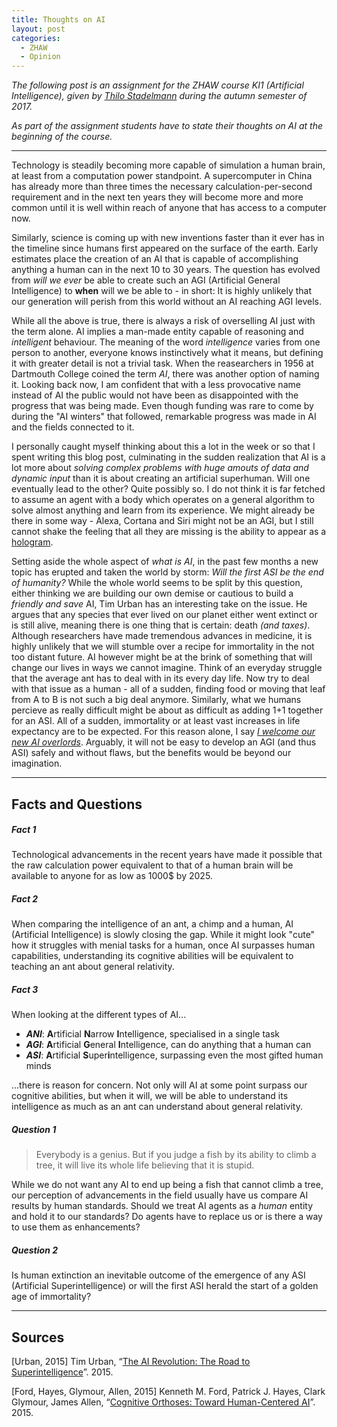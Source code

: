 ```yaml
---
title: Thoughts on AI
layout: post
categories:
  - ZHAW
  - Opinion
---
```


*The following post is an assignment for the ZHAW course KI1 (Artificial Intelligence), given by [Thilo Stadelmann](http://stdm.github.io) during the autumn semester of 2017.*

*As part of the assignment students have to state their thoughts on AI at the beginning of the course.*

---

Technology is steadily becoming more capable of simulation a human brain, at least from a computation power standpoint. A supercomputer in China has already more than three times the necessary calculation-per-second requirement and in the next ten years they will become more and more common until it is well within reach of anyone that has access to a computer now.

Similarly, science is coming up with new inventions faster than it ever has in the timeline since humans first appeared on the surface of the earth. Early estimates place the creation of an AI that is capable of accomplishing anything a human can in the next 10 to 30 years. The question has evolved from _will we ever_ be able to create such an AGI (Artificial General Intelligence) to **when** will we be able to - in short: It is highly unlikely that our generation will perish from this world without an AI reaching AGI levels.

While all the above is true, there is always a risk of overselling AI just with the term alone. AI implies a man-made entity capable of reasoning and *intelligent* behaviour. The meaning of the word *intelligence* varies from one person to another, everyone knows instinctively what it means, but defining it with greater detail is not a trivial task.
When the reasearchers in 1956 at Dartmouth College coined the term *AI*, there was another option of naming it. Looking back now, I am confident that with a less provocative name instead of AI the public would not have been as disappointed  with the progress that was being made. Even though funding was rare to come by during the "AI winters" that followed, remarkable progress was made in AI and the fields connected to it.

I personally caught myself thinking about this a lot in the week or so that I spent writing this blog post, culminating in the sudden realization that AI is a lot more about *solving complex problems with huge amouts of data and dynamic input* than it is about creating an artificial superhuman. Will one eventually lead to the other? Quite possibly so. I do not think it is far fetched to assume an agent with a body which operates on a general algorithm to solve almost anything and learn from its experience. We might already be there in some way - Alexa, Cortana and Siri might not be an AGI, but I still cannot shake the feeling that all they are missing is the ability to appear as a [hologram](https://i.pinimg.com/originals/6b/82/06/6b820635ce2473a1ba7765f140025e3c.jpg). 

Setting aside the whole aspect of *what is AI*, in the past few months a new topic has erupted and taken the world by storm: *Will the first ASI be the end of humanity?* While the whole world seems to be split by this question, either thinking we are building our own demise or cautious to build a *friendly and save* AI, Tim Urban has an interesting take on the issue. He argues that any species that ever lived on our planet either went extinct or is still alive, meaning there is one thing that is certain: death *(and taxes)*. Although researchers have made tremendous advances in medicine, it is highly unlikely that we will stumble over a recipe for immortality in the not too distant future. AI however might be at the brink of something that will change our lives in ways we cannot imagine. Think of an everyday struggle that the average ant has to deal with in its every day life. Now try to deal with that issue as a human - all of a sudden, finding food or moving that leaf from A to B is not such a big deal anymore. Similarly, what we humans percieve as really difficult might be about as difficult as adding 1+1 together for an ASI. All of a sudden, immortality or at least vast increases in life expectancy are to be expected. For this reason alone, I say *[I welcome our new AI overlords](https://www.youtube.com/watch?v=MKx3JlTnHbc)*. Arguably, it will not be easy to develop an AGI (and thus ASI) safely and without flaws, but the benefits would be beyond our imagination.

---

## Facts and Questions
##### Fact 1
Technological advancements in the recent years have made it possible that the raw calculation power equivalent to that of a human brain will be available to anyone for as low as 1000$ by 2025.

##### Fact 2
When comparing the intelligence of an ant, a chimp and a human, AI (Artificial Intelligence) is slowly closing the gap. While it might look "cute" how it struggles with menial tasks for a human, once AI surpasses human capabilities, understanding its cognitive abilities will be equivalent to teaching an ant about general relativity.

##### Fact 3
When looking at the different types of AI...
* **_ANI_**: **A**rtificial **N**arrow **I**ntelligence, specialised in a single task
* **_AGI_**: **A**rtificial **G**eneral **I**ntelligence, can do anything that a human can
* **_ASI_**: **A**rtificial **S**uper**i**ntelligence, surpassing even the most gifted human minds

...there is reason for concern. Not only will AI at some point surpass our cognitive abilities, but when it will, we will be able to understand its intelligence as much as an ant can understand about general relativity.

##### Question 1
> Everybody is a genius. But if you judge a fish by its ability to climb a tree, it will live its whole life believing that it is stupid.

While we do not want any AI to end up being a fish that cannot climb a tree, our perception of advancements in the field usually have us compare AI results by human standards. Should we treat AI agents as a _human_ entity and hold it to our standards? Do agents have to replace us or is there a way to use them as enhancements?

##### Question 2
Is human extinction an inevitable outcome of the emergence of any ASI (Artificial Superintelligence) or will the first ASI herald the start of a golden age of immortality?

---

## Sources
[Urban, 2015] Tim Urban, “[The AI Revolution: The Road to Superintelligence](https://waitbutwhy.com/2015/01/artificial-intelligence-revolution-1.html)”. 2015.

[Ford, Hayes, Glymour, Allen, 2015] Kenneth M. Ford, Patrick J. Hayes, Clark Glymour, James Allen, “[Cognitive Orthoses: Toward Human-Centered AI](https://www.aaai.org/ojs/index.php/aimagazine/article/viewFile/2629/2526)”. 2015.
